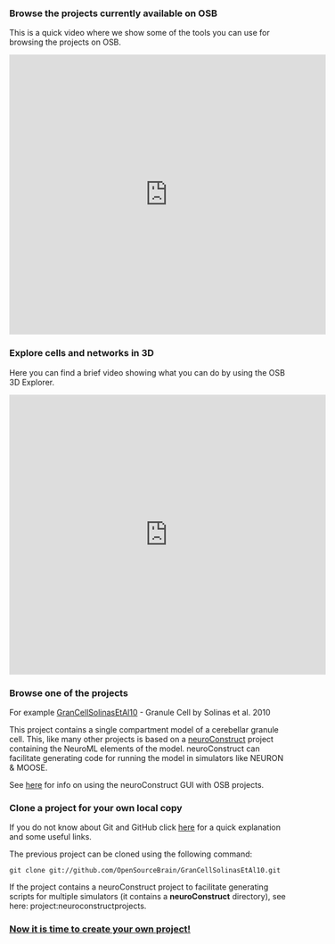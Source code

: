 ### Browse the projects currently available on OSB

This is a quick video where we show some of the tools you can use for browsing the projects on OSB.

<iframe src="http://wl.figshare.com/articles/1112432/embed?show_title=0" width="568" height="502" frameborder="0"></iframe>

### Explore cells and networks in 3D

Here you can find a brief video showing what you can do by using the OSB 3D Explorer.

<iframe src="http://wl.figshare.com/articles/1112447/embed?show_title=0" width="568" height="502" frameborder="0"></iframe>

### Browse one of the projects

For example [GranCellSolinasEtAl10](/projects/grancellsolinasetal10) - Granule Cell by Solinas et al. 2010

This project contains a single compartment model of a cerebellar granule cell. This, like many other projects is based on a [neuroConstruct](http://www.neuroConstruct.org) project containing the NeuroML elements of the model. neuroConstruct can facilitate generating code for running the model in simulators like NEURON & MOOSE.

See [here](/docs#Using_Neuro_Construct_Based_Projects) for info on using the neuroConstruct GUI with OSB projects.

### Clone a project for your own local copy

If you do not know about Git and GitHub click [here](/docs/Help/Some_Extra_Information) for a quick explanation and some useful links. 

The previous project can be cloned using the following command: 

`git clone git://github.com/OpenSourceBrain/GranCellSolinasEtAl10.git`


If the project contains a neuroConstruct project to facilitate generating scripts for multiple simulators (it contains a **neuroConstruct** directory), see here: project:neuroconstructprojects.

### [Now it is time to create your own project!](/docs#Creating_Your_Project)
